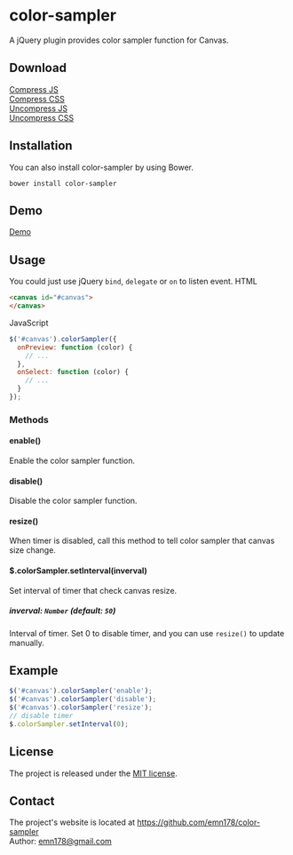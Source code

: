 # color-sampler
A jQuery plugin provides color sampler function for Canvas.

## Download
[Compress JS](https://raw.github.com/emn178/color-sampler/master/build/color-sampler.min.js)  
[Compress CSS](https://raw.github.com/emn178/color-sampler/master/build/color-sampler.min.css)  
[Uncompress JS](https://raw.github.com/emn178/color-sampler/master/src/color-sampler.js)  
[Uncompress CSS](https://raw.github.com/emn178/color-sampler/master/src/color-sampler.css)

## Installation
You can also install color-sampler by using Bower.
```
bower install color-sampler
```

## Demo
[Demo](http://emn178.github.io/color-sampler/samples/demo/)

## Usage
You could just use jQuery `bind`, `delegate` or `on` to listen event.
HTML
```HTML
<canvas id="#canvas">
</canvas>
```
JavaScript
```JavaScript
$('#canvas').colorSampler({
  onPreview: function (color) {
    // ...
  },
  onSelect: function (color) {
    // ...
  }
});
```

### Methods

#### enable()

Enable the color sampler function.

#### disable()

Disable the color sampler function.

#### resize()

When timer is disabled, call this method to tell color sampler that canvas size change.

#### $.colorSampler.setInterval(inverval)

Set interval of timer that check canvas resize.

##### *inverval: `Number` (default: `50`)*

Interval of timer. Set 0 to disable timer, and you can use `resize()` to update manually.

## Example
```JavaScript
$('#canvas').colorSampler('enable');
$('#canvas').colorSampler('disable');
$('#canvas').colorSampler('resize');
// disable timer
$.colorSampler.setInterval(0);
```

## License
The project is released under the [MIT license](http://www.opensource.org/licenses/MIT).

## Contact
The project's website is located at https://github.com/emn178/color-sampler  
Author: emn178@gmail.com
